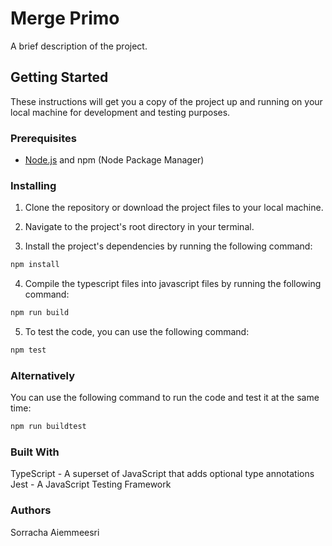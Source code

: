 # Merge Primo

A brief description of the project.

## Getting Started

These instructions will get you a copy of the project up and running on your local machine for development and testing purposes.

### Prerequisites

- [Node.js](https://nodejs.org/) and npm (Node Package Manager)

### Installing

1. Clone the repository or download the project files to your local machine.

2. Navigate to the project's root directory in your terminal.

3. Install the project's dependencies by running the following command:
```bash 
npm install
```

4. Compile the typescript files into javascript files by running the following command:
```bash
npm run build
```


5. To test the code, you can use the following command:
```bash
npm test
```

### Alternatively
You can use the following command to run the code and test it at the same time:
```bash
npm run buildtest
```

### Built With
TypeScript - A superset of JavaScript that adds optional type annotations
Jest - A JavaScript Testing Framework

### Authors
Sorracha Aiemmeesri
